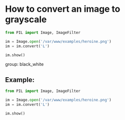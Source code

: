 # How to convert an image to grayscale

```python
from PIL import Image, ImageFilter

im = Image.open('/var/www/examples/heroine.png')
im = im.convert('L')

im.show()
```


group: black_white

## Example: 
```python
from PIL import Image, ImageFilter

im = Image.open('/var/www/examples/heroine.png')
im = im.convert('L')

im.show()
```

